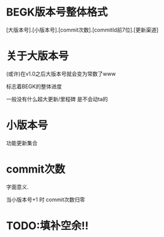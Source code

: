 # BEGK版本号整体格式

[大版本号].[小版本号].[commit次数].[commitId前7位].[更新渠道]

# 关于大版本号

(或许)在v1.0之后大版本号就会变为常数了www

标志着BEGK的整体进度

一般没有什么超大更新/里程碑 是不会动ta的

# 小版本号

功能更新集合

# commit次数

字面意义.

当小版本号+1 时 commit次数归零


# TODO:填补空余!!